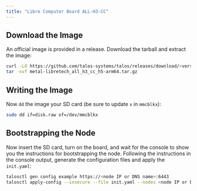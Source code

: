 ```yaml
---
title: "Libre Computer Board ALL-H3-CC"
---
```


## Download the Image

An official image is provided in a release.
Download the tarball and extract the image:

```bash
curl -LO https://github.com/talos-systems/talos/releases/download/<version>/metal-libretech_all_h3_cc_h5-arm64.tar.gz
tar -xvf metal-libretech_all_h3_cc_h5-arm64.tar.gz
```

## Writing the Image

Now `dd` the image your SD card (be sure to update `x` in `mmcblkx`):

```bash
sudo dd if=disk.raw of=/dev/mmcblkx
```

## Bootstrapping the Node

Now insert the SD card, turn on the board, and wait for the console to show you the instructions for bootstrapping the node.
Following the instructions in the console output, generate the configuration files and apply the `init.yaml`:

```bash
talosctl gen config example https://<node IP or DNS name>:6443
talosctl apply-config --insecure --file init.yaml --nodes <node IP or DNS name>
```
